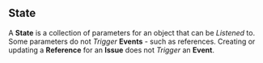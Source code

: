 ## State

A **State** is a collection of parameters for an object that can be *Listened* to. Some parameters do not *Trigger* **Events** - such as references. Creating or updating a **Reference** for an **Issue** does not *Trigger* an **Event**.
